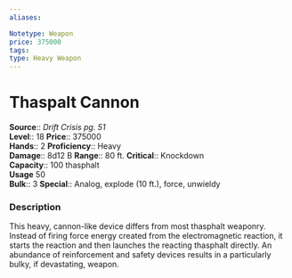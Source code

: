 ```yaml
---
aliases: 

Notetype: Weapon
price: 375000
tags: 
type: Heavy Weapon
---
```


# Thaspalt Cannon

**Source**:: _Drift Crisis pg. 51_  
**Level**:: 18
**Price**:: 375000  
**Hands**:: 2
**Proficiency**:: Heavy  
**Damage**:: 8d12 B 
**Range**:: 80 ft.
**Critical**:: Knockdown  
**Capacity**:: 100 thasphalt  
**Usage** 50  
**Bulk**:: 3
**Special**:: Analog, explode (10 ft.), force, unwieldy

### Description

This heavy, cannon-like device differs from most thasphalt weaponry. Instead of firing force energy created from the electromagnetic reaction, it starts the reaction and then launches the reacting thasphalt directly. An abundance of reinforcement and safety devices results in a particularly bulky, if devastating, weapon.

